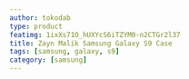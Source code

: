 ```yaml
---
author: tokodab
type: product
featimg: 1ixXs71O_hUXYcS6iTZYM0-n2CTGr2l37
title: Zayn Malik Samsung Galaxy S9 Case
tags: [samsung, galaxy, s9]
category: [samsung]
---
```

